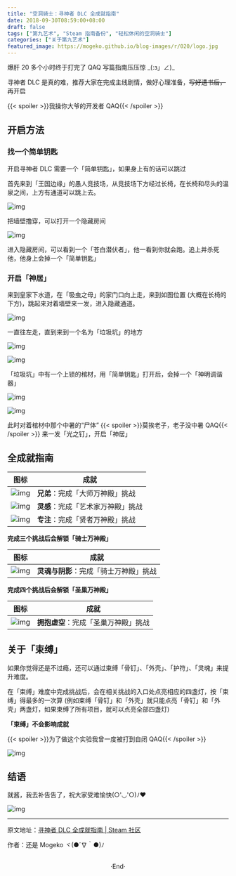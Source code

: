 ```yaml
---
title: "空洞骑士：寻神者 DLC 全成就指南"
date: 2018-09-30T08:59:00+08:00
draft: false
tags: ["第九艺术", "Steam 指南备份", "轻松休闲的空洞骑士"]
categories: ["关于第九艺术"]
featured_image: https://mogeko.github.io/blog-images/r/020/logo.jpg
---
```


爆肝 20 多个小时终于打完了 QAQ
写篇指南压压惊 \_(:з」∠)\_

寻神者 DLC 是真的难，推荐大家在完成主线剧情，做好心理准备，~~写好遗书后，~~再开启

{{< spoiler >}}我操你大爷的开发者 QAQ{{< /spoiler >}}

<!-- more -->

## 开启方法

### 找一个简单钥匙

开启寻神者 DLC 需要一个「简单钥匙」，如果身上有的话可以跳过

首先来到「王国边缘」的愚人竞技场，从竞技场下方经过长椅，在长椅和尽头的温泉之间，上方有通道可以跳上去。

![img](https://steamuserimages-a.akamaihd.net/ugc/941706910127720802/3887766AB03FDE17ED254610E5333492A842F97D/)

把墙壁撸穿，可以打开一个隐藏房间

![img](https://steamuserimages-a.akamaihd.net/ugc/941706910127722487/ECB6722E2C094422AB7F31D3C51441479AB392B8/)

进入隐藏房间，可以看到一个「苍白潜伏者」，他一看到你就会跑。追上并杀死他，他身上会掉一个「简单钥匙」

### 开启「神居」

来到皇家下水道，在「吸虫之母」的家门口向上走，来到如图位置 (大概在长椅的下方)，跳起来对着墙壁来一发，进入隐藏通道。

![img](https://steamuserimages-a.akamaihd.net/ugc/941706910127731980/0B267B9D66B22E341901C01D8E6E85FE0EDE11A6/)

一直往左走，直到来到一个名为「垃圾坑」的地方

![img](https://steamuserimages-a.akamaihd.net/ugc/941706910127733672/EA2C53A1B6F0F14953B8E986E4C2DE10DAB4079F/)


![img](https://steamuserimages-a.akamaihd.net/ugc/941706910127735000/65E00823B261FC2CF1AF313C8645DA683F908C9E/)

「垃圾坑」中有一个上锁的棺材，用「简单钥匙」打开后，会掉一个「神明调谐器」

![img](https://steamuserimages-a.akamaihd.net/ugc/941706910127736304/4119CD178396BC63269BC57B13C8628413FC2C69/)

![img](https://steamuserimages-a.akamaihd.net/ugc/941706910127737280/F396BFF24C1C5E02CC809B54CDECB2826E79DC42/)


此时对着棺材中那个中暑的“尸体” {{< spoiler >}}莫挨老子，老子没中暑 QAQ{{< /spoiler >}} 来一发「光之钉」，开启「神居」



## 全成就指南

| 图标                                                         | 成就                               |
| ------------------------------------------------------------ | ---------------------------------- |
|  ![img](https://steamuserimages-a.akamaihd.net/ugc/941706910127529487/9937E1FABC4F0EA2FEEBAFD0B6F20C025B52AEEC/) | **兄弟**：完成「大师万神殿」挑战   |
|  ![img](https://steamuserimages-a.akamaihd.net/ugc/941706910127530081/17F7D048DECF5C20BAB0A7BD11F2FAC5CACA050A/) | **灵感**：完成「艺术家万神殿」挑战 |
|  ![img](https://steamuserimages-a.akamaihd.net/ugc/941706910127530647/382C7998E9B0B60A850D8BDF4C7F4A515A8B3481/) | **专注**：完成「贤者万神殿」挑战   |

**完成三个挑战后会解锁「骑士万神殿」**

| 图标                                                         | 成就                                   |
| ------------------------------------------------------------ | -------------------------------------- |
|  ![img](https://steamuserimages-a.akamaihd.net/ugc/941706910127531198/5857AE3A16211B09755B086F37F411ADEAD38131/) | **灵魂与阴影**：完成「骑士万神殿」挑战 |

**完成四个挑战后会解锁「圣巢万神殿」**

| 图标                                                         | 成就                                 |
| ------------------------------------------------------------ | ------------------------------------ |
|  ![img](https://steamuserimages-a.akamaihd.net/ugc/941706910127531615/671C16432F460CDD9EFF88D5C01B4ABC7CFE2703/) | **拥抱虚空**：完成「圣巢万神殿」挑战 |



## 关于「束缚」

如果你觉得还是不过瘾，还可以通过束缚「骨钉」、「外壳」、「护符」、「灵魂」来提升难度。

在「束缚」难度中完成挑战后，会在相关挑战的入口处点亮相应的四盏灯，按「束缚」得最多的一次算 (例如束缚「骨钉」和「外壳」就只能点亮「骨钉」和「外壳」两盏灯，如果束缚了所有项目，就可以点亮全部四盏灯)

**「束缚」不会影响成就**


{{< spoiler >}}为了做这个实验我曾一度被打到自闭 QAQ{{< /spoiler >}}

![img](https://steamuserimages-a.akamaihd.net/ugc/941706910127612824/BD136FFE9A6F394E584F627B32F2AFB747733473/)





## 结语

就酱，我去补告告了，祝大家受难愉快(○'◡'○)ﾉ♥

![img](https://steamuserimages-a.akamaihd.net/ugc/941706910124697569/9E941323DE8DFE4CBE8746FF52F92855E8807A73/)



---

原文地址：[寻神者 DLC 全成就指南 | Steam 社区](https://steamcommunity.com/sharedfiles/filedetails/?id=1526374935)

作者：还是 Mogeko ヾ(●´∇｀●)ﾉ





<br>

<center>  ·End·  </center>